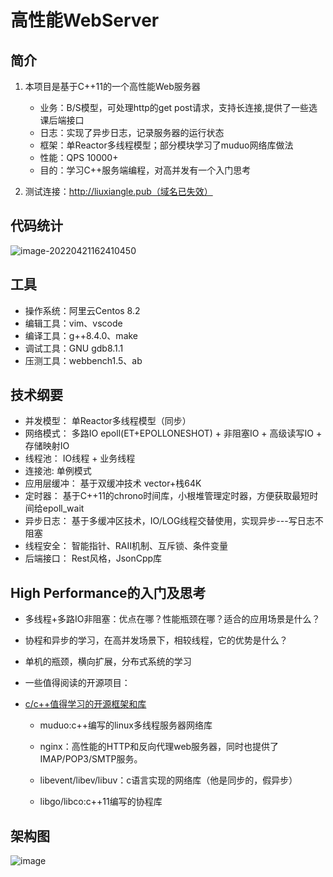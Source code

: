 # 高性能WebServer

## 简介

1. 本项目是基于C++11的一个高性能Web服务器
   * 业务：B/S模型，可处理http的get post请求，支持长连接,提供了一些选课后端接口
   * 日志：实现了异步日志，记录服务器的运行状态
   * 框架：单Reactor多线程模型；部分模块学习了muduo网络库做法
   * 性能：QPS 10000+
   * 目的：学习C++服务端编程，对高并发有一个入门思考

2. 测试连接：http://liuxiangle.pub（域名已失效）



## 代码统计

![image-20220421162410450](C:\Users\liu-cc\AppData\Roaming\Typora\typora-user-images\image-20220421162410450.png)

## 工具

* 操作系统：阿里云Centos 8.2
* 编辑工具：vim、vscode
* 编译工具：g++8.4.0、make
* 调试工具：GNU gdb8.1.1
* 压测工具：webbench1.5、ab



## 技术纲要
* 并发模型：  单Reactor多线程模型（同步）
* 网络模式：  多路IO epoll(ET+EPOLLONESHOT) + 非阻塞IO + 高级读写IO + 存储映射IO
* 线程池：    IO线程 + 业务线程
* 连接池:     单例模式
* 应用层缓冲： 基于双缓冲技术 vector+栈64K
* 定时器：    基于C++11的chrono时间库，小根堆管理定时器，方便获取最短时间给epoll_wait
* 异步日志：  基于多缓冲区技术，IO/LOG线程交替使用，实现异步---写日志不阻塞
* 线程安全：  智能指针、RAII机制、互斥锁、条件变量
* 后端接口：  Rest风格，JsonCpp库



## High Performance的入门及思考

* 多线程+多路IO非阻塞：优点在哪？性能瓶颈在哪？适合的应用场景是什么？

* 协程和异步的学习，在高并发场景下，相较线程，它的优势是什么？

* 单机的瓶颈，横向扩展，分布式系统的学习

* 一些值得阅读的开源项目：

* [c/c++值得学习的开源框架和库](https://github.com/0voice/developkit_set)

  * muduo:c++编写的linux多线程服务器网络库

  * nginx：高性能的HTTP和反向代理web服务器，同时也提供了IMAP/POP3/SMTP服务。

  * libevent/libev/libuv：c语言实现的网络库（他是同步的，假异步）

  * libgo/libco:c++11编写的协程库

## 架构图
![image](https://user-images.githubusercontent.com/68007721/137368619-9d50f265-27c0-4240-bf45-8f25ee84f1c8.png)
    